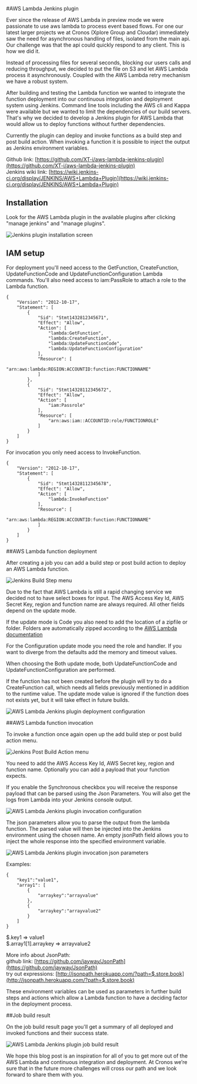 #AWS Lambda Jenkins plugin

Ever since the release of AWS Lambda in preview mode we were passionate to use aws lambda to process event based flows.  For one our latest larger projects we at Cronos (Xplore Group and Cloudar) immediately saw the need for asynchronous handling of files, isolated from the main api.  Our challenge was that the api could quickly respond to any client.
This is how we did it.

Instead of processing files for several seconds, blocking our users calls and reducing throughput, we decided to put the file on S3 and let AWS Lambda process it asynchronously. Coupled with the AWS Lambda retry mechanism we have a robust system.

After building and testing the Lambda function we wanted to integrate the function deployment into our continuous integration and deployment system using Jenkins. Command line tools including the AWS cli and Kappa were available but we wanted to limit the dependencies of our build servers.
That's why we decided to develop a Jenkins plugin for AWS Lambda that would allow us to deploy functions without further dependencies.

Currently the plugin can deploy and invoke functions as a build step and post build action. When invoking a function it is possible to inject the output as Jenkins environment variables.

Github link: [https://github.com/XT-i/aws-lambda-jenkins-plugin](https://github.com/XT-i/aws-lambda-jenkins-plugin)  
Jenkins wiki link: [https://wiki.jenkins-ci.org/display/JENKINS/AWS+Lambda+Plugin](https://wiki.jenkins-ci.org/display/JENKINS/AWS+Lambda+Plugin)

## Installation

Look for the AWS Lambda plugin in the available plugins after clicking "manage jenkins" and "manage plugins".

![Jenkins plugin installation screen](install.jpg)

## IAM setup

For deployment you'll need access to the GetFunction, CreateFunction, UpdateFunctionCode and UpdateFunctionConfiguration Lambda commands.
You'll also need access to iam:PassRole to attach a role to the Lambda function. 

    {
        "Version": "2012-10-17",
        "Statement": [
            {
                "Sid": "Stmt1432812345671",
                "Effect": "Allow",
                "Action": [
                    "lambda:GetFunction",
                    "lambda:CreateFunction",
                    "lambda:UpdateFunctionCode",
                    "lambda:UpdateFunctionConfiguration"
                ],
                "Resource": [
                    "arn:aws:lambda:REGION:ACCOUNTID:function:FUNCTIONNAME"
                ]
            },
            {
                "Sid": "Stmt14328112345672",
                "Effect": "Allow",
                "Action": [
                    "iam:Passrole"
                ],
                "Resource": [
                    "arn:aws:iam::ACCOUNTID:role/FUNCTIONROLE"
                ]
            }
        ]
    }

For invocation you only need access to InvokeFunction.

    {
        "Version": "2012-10-17",
        "Statement": [
            {
                "Sid": "Stmt14328112345678",
                "Effect": "Allow",
                "Action": [
                    "lambda:InvokeFunction"
                ],
                "Resource": [
                    "arn:aws:lambda:REGION:ACCOUNTID:function:FUNCTIONNAME"
                ]
            }
        ]
    }

##AWS Lambda function deployment

After creating a job you can add a build step or post build action to deploy an AWS Lambda function.

![Jenkins Build Step menu](build-step.jpg)

Due to the fact that AWS Lambda is still a rapid changing service we decided not to have select boxes for input.
The AWS Access Key Id, AWS Secret Key, region and function name are always required. All other fields depend on the update mode.

If the update mode is Code you also need to add the location of a zipfile or folder.
Folders are automatically zipped according to the [AWS Lambda documentation](http://docs.aws.amazon.com/lambda/latest/dg/walkthrough-s3-events-adminuser-create-test-function-create-function.html)

For the Configuration update mode you need the role and handler. If you want to diverge from the defaults add the memory and timeout values.

When choosing the Both update mode, both UpdateFunctionCode and UpdateFunctionConfiguration are performed.

If the function has not been created before the plugin will try to do a CreateFunction call, which needs all fields previously mentioned in addition to the runtime value.
The update mode value is ignored if the function does not exists yet, but it will take effect in future builds.

![AWS Lambda Jenkins plugin deployment configuration](deploy.jpg)

##AWS Lambda function invocation

To invoke a function once again open up the add build step or post build action menu.

![Jenkins Post Build Action menu](post-build.jpg)

You need to add the AWS Access Key Id, AWS Secret key, region and function name. Optionally you can add a payload that your function expects.

If you enable the Synchronous checkbox you will receive the response payload that can be parsed using the Json Parameters.
You will also get the logs from Lambda into your Jenkins console output. 

![AWS Lambda Jenkins plugin invocation configuration](invoke.jpg)

The json parameters allow you to parse the output from the lambda function. The parsed value will then be injected into the Jenkins environment using the chosen name.
An empty jsonPath field allows you to inject the whole response into the specified environment variable.

![AWS Lambda Jenkins plugin invocation json parameters](invoke-json-parameters.jpg)

Examples:

    {
        "key1":"value1",
        "array1": [
            {
                "arraykey":"arrayvalue"
            },
            {
                "arraykey":"arrayvalue2"
            }
        ]
    }
    
$.key1 => value1  
$.array1[1].arraykey => arrayvalue2

More info about JsonPath:  
github link: [https://github.com/jayway/JsonPath](https://github.com/jayway/JsonPath)  
try out expressions: [http://jsonpath.herokuapp.com/?path=$.store.book](http://jsonpath.herokuapp.com/?path=$.store.book)

These environment variables can be used as parameters in further build steps and actions which allow a Lambda function to have a deciding factor in the deployment process.

##Job build result

On the job build result page you'll get a summary of all deployed and invoked functions and their success state.

![AWS Lambda Jenkins plugin job build result](result.jpg)

We hope this blog post is an inspiration for all of you to get more out of the AWS Lambda and continuous integration and deployment.
At Cronos we’re sure that in the future more challenges will cross our path and we look forward to share them with you.